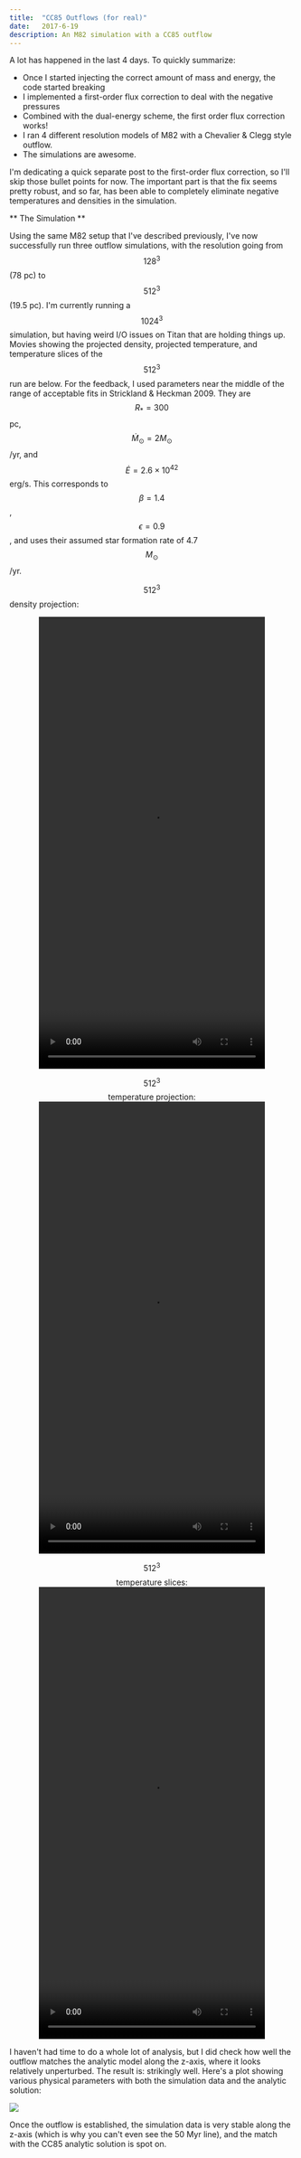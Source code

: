 ```yaml
---
title:  "CC85 Outflows (for real)"
date:   2017-6-19
description: An M82 simulation with a CC85 outflow 
---
```


A lot has happened in the last 4 days. To quickly summarize:
* Once I started injecting the correct amount of mass and energy, the code started breaking
* I implemented a first-order flux correction to deal with the negative pressures
* Combined with the dual-energy scheme, the first order flux correction works!
* I ran 4 different resolution models of M82 with a Chevalier & Clegg style outflow.
* The simulations are awesome.

I'm dedicating a quick separate post to the first-order flux correction, so I'll skip those bullet points for now. The important part is that the fix seems pretty robust, and so far, has been able to completely eliminate negative temperatures and densities in the simulation.

** The Simulation **

Using the same M82 setup that I've described previously, I've now successfully run three outflow simulations, with the resolution going from $$128^3$$ (78 pc) to $$512^3$$ (19.5 pc). I'm currently running a $$1024^3$$ simulation, but having weird I/O issues on Titan that are holding things up. Movies showing the projected density, projected temperature, and temperature slices of the $$512^3$$ run are below. For the feedback, I used parameters near the middle of the range of acceptable fits in Strickland & Heckman 2009. They are $$R_{*} = 300$$pc, $$\dot{M}_{\odot} = 2 M_{\odot}$$/yr, and $$\dot{E} = 2.6\times10^{42}$$erg/s. This corresponds to $$\beta = 1.4$$, $$\epsilon = 0.9$$, and uses their assumed star formation rate of 4.7 $$M_\odot$$/yr.


$$512^3$$ density projection:  
<div style="text-align: center">
<video src="{{ site.url }}assets/movies/m82_out_d_512.mov" width="400" height="800" controls preload></video>  

$$512^3$$ temperature projection:  
<video src="{{ site.url }}assets/movies/m82_out_T_512.mov" width="400" height="800" controls preload></video>  

$$512^3$$ temperature slices:  
<video src="{{ site.url }}assets/movies/m82_out_Tslice_512.mov" width="400" height="800" controls preload></video>  
</div>

I haven't had time to do a whole lot of analysis, but I did check how well the outflow matches the analytic model along the z-axis, where it looks relatively unperturbed. The result is: strikingly well. Here's a plot showing various physical parameters with both the simulation data and the analytic solution:

<img src="{{ site.url }}assets/images/m82_zprofiles_512.png">

Once the outflow is established, the simulation data is very stable along the z-axis (which is why you can't even see the 50 Myr line), and the match with the CC85 analytic solution is spot on.
